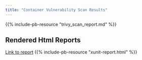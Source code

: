 ```yaml
---
title: "Container Vulnerability Scan Results"
---
```


{{% include-pb-resource "trivy_scan_report.md" %}}

## Rendered Html Reports

[Link to report](container-vulnerability-scan-result/xunit-report.html)
{{% include-pb-resource "xunit-report.html" %}}

<!-- [Link to report](unit-test-results/junit2html-report.html)
{{% include-pb-resource "junit2html-report.html" %}} -->